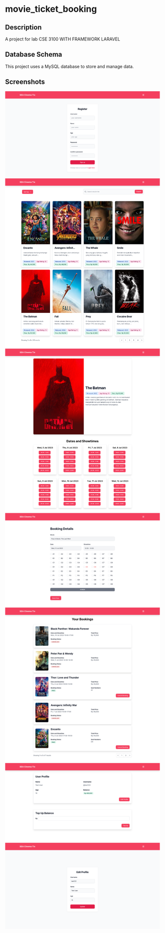 # movie_ticket_booking

## Description
A project for lab CSE 3100 WITH FRAMEWORK LARAVEL

## Database Schema

This project uses a MySQL database to store and manage data.

## Screenshots

![Register Page](public/images/screenshots/register.png)
![Home Page](public/images/screenshots/homepage.png)
![Movie Page](public/images/screenshots/movie.png)
![Booking Page](public/images/screenshots/book.png)
![Booking History Page](public/images/screenshots/bookings.png)
![Profile Page](public/images/screenshots/profile.png)
![Edit Profile Page](public/images/screenshots/edit.png)

